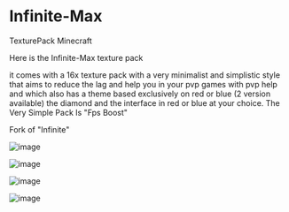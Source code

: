 # Infinite-Max
TexturePack Minecraft

Here is the Infinite-Max texture pack


it comes with a 16x texture pack with a very minimalist and simplistic style that aims to reduce the lag and help you in your pvp games with pvp help and which also has a theme based exclusively on red or blue (2 version available) the diamond and the interface in red or blue at your choice. The Very Simple Pack Is "Fps Boost"

 
Fork of "Infinite"


![image](https://user-images.githubusercontent.com/63310746/125864204-7f8e206b-3df4-458b-8fd7-046b4c968c60.png)

![image](https://user-images.githubusercontent.com/63310746/125864221-66ae6341-479a-4f18-9e15-b1113ef40370.png)

![image](https://user-images.githubusercontent.com/63310746/125864242-11d5dc13-d935-4dac-9f94-a4afaaa9480a.png)

![image](https://user-images.githubusercontent.com/63310746/125864253-7aa5f6d8-c14e-4713-973e-1690add61f68.png)


